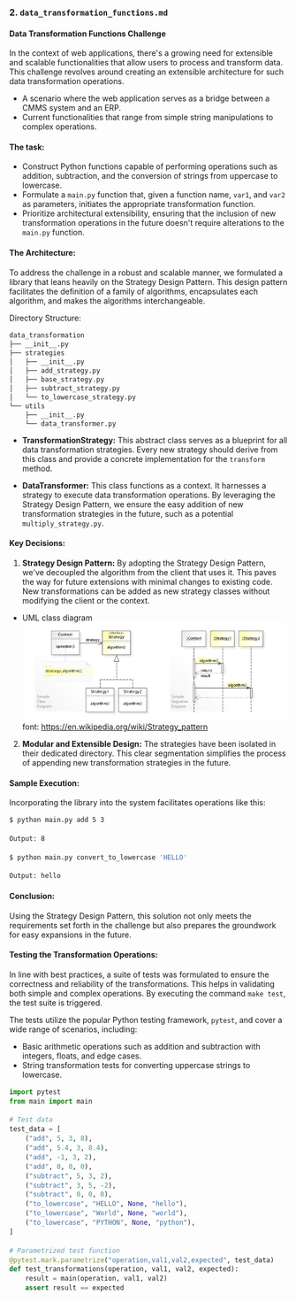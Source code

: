 ### 2. `data_transformation_functions.md`

#### Data Transformation Functions Challenge

In the context of web applications, there's a growing need for extensible and scalable functionalities that allow users to process and transform data. This challenge revolves around creating an extensible architecture for such data transformation operations.

- A scenario where the web application serves as a bridge between a CMMS system and an ERP.
- Current functionalities that range from simple string manipulations to complex operations.

#### The task:

- Construct Python functions capable of performing operations such as addition, subtraction, and the conversion of strings from uppercase to lowercase.
- Formulate a `main.py` function that, given a function name, `var1`, and `var2` as parameters, initiates the appropriate transformation function.
- Prioritize architectural extensibility, ensuring that the inclusion of new transformation operations in the future doesn't require alterations to the `main.py` function.

#### The Architecture:

To address the challenge in a robust and scalable manner, we formulated a library that leans heavily on the Strategy Design Pattern. This design pattern facilitates the definition of a family of algorithms, encapsulates each algorithm, and makes the algorithms interchangeable.

Directory Structure:
```
data_transformation
├── __init__.py
├── strategies
│   ├── __init__.py
│   ├── add_strategy.py
│   ├── base_strategy.py
│   ├── subtract_strategy.py
│   └── to_lowercase_strategy.py
└── utils
    ├── __init__.py
    └── data_transformer.py
```

- **TransformationStrategy:** This abstract class serves as a blueprint for all data transformation strategies. Every new strategy should derive from this class and provide a concrete implementation for the `transform` method.


- **DataTransformer:** This class functions as a context. It harnesses a strategy to execute data transformation operations. By leveraging the Strategy Design Pattern, we ensure the easy addition of new transformation strategies in the future, such as a potential `multiply_strategy.py`.

#### Key Decisions:

1. **Strategy Design Pattern:** By adopting the Strategy Design Pattern, we've decoupled the algorithm from the client that uses it. This paves the way for future extensions with minimal changes to existing code. New transformations can be added as new strategy classes without modifying the client or the context.
 - UML class diagram
![](../images/strategy_uml_class_diagram.jpeg)
    font: https://en.wikipedia.org/wiki/Strategy_pattern

2. **Modular and Extensible Design:** The strategies have been isolated in their dedicated directory. This clear segmentation simplifies the process of appending new transformation strategies in the future.

#### Sample Execution:

Incorporating the library into the system facilitates operations like this:

```bash
$ python main.py add 5 3

Output: 8

$ python main.py convert_to_lowercase 'HELLO'

Output: hello
```

#### Conclusion:

Using the Strategy Design Pattern, this solution not only meets the requirements set forth in the challenge but also prepares the groundwork for easy expansions in the future.

#### Testing the Transformation Operations:

In line with best practices, a suite of tests was formulated to ensure the correctness and reliability of the transformations. This helps in validating both simple and complex operations. By executing the command `make test`, the test suite is triggered.

The tests utilize the popular Python testing framework, `pytest`, and cover a wide range of scenarios, including:
- Basic arithmetic operations such as addition and subtraction with integers, floats, and edge cases.
- String transformation tests for converting uppercase strings to lowercase.

```python
import pytest
from main import main

# Test data
test_data = [
    ("add", 5, 3, 8),
    ("add", 5.4, 3, 8.4),
    ("add", -1, 3, 2),
    ("add", 0, 0, 0),
    ("subtract", 5, 3, 2),
    ("subtract", 3, 5, -2),
    ("subtract", 0, 0, 0),
    ("to_lowercase", "HELLO", None, "hello"),
    ("to_lowercase", "World", None, "world"),
    ("to_lowercase", "PYTHON", None, "python"),
]

# Parametrized test function
@pytest.mark.parametrize("operation,val1,val2,expected", test_data)
def test_transformations(operation, val1, val2, expected):
    result = main(operation, val1, val2)
    assert result == expected
```
